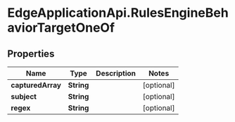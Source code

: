 # EdgeApplicationApi.RulesEngineBehaviorTargetOneOf

## Properties

Name | Type | Description | Notes
------------ | ------------- | ------------- | -------------
**capturedArray** | **String** |  | [optional] 
**subject** | **String** |  | [optional] 
**regex** | **String** |  | [optional] 


